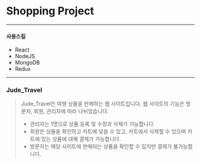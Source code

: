 # Shopping Project
 -------
#### 사용스킬
* React
* NodeJS
* MongoDB
* Redux
-------
### Jude_Travel
> Jude_Travel은 여행 상품을 판매하는 웹 사이트입니다.
> 웹 사이트의 기능은 방문자, 회원, 관리자에 따라 나뉘었습니다.
> * 관리자는 1명으로 상품 등록 및 수정과 삭제가 가능합니다.
> * 회원은 상품을 확인하고 카트에 넣을 수 있고, 카트에서 삭제할 수 있으며 카트에 있는 상품에 대해 결제가 가능합니다.
> * 방문자는 해당 사이트에 판매되는 상품을 확인할 수 있지만 결제가 불가능합니다.
